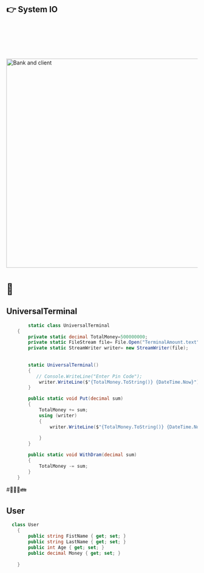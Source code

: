 ## :point_right: System IO


<img class="irc_mi" src="https://user-images.githubusercontent.com/38188753/50302490-b0913f00-04a3-11e9-8543-a0b3dff929d6.jpg" width="551" height="550" onload="typeof google==='object'&amp;&amp;google.aft&amp;&amp;google.aft(this)"  style="margin-top: 91px;" alt="Bank and client">

# :bank:
## UniversalTerminal
```C#
        static class UniversalTerminal
    {
        private static decimal TotalMoney=500000000;
        private static FileStream file= File.Open("TerminalAmount.text", FileMode.OpenOrCreate, FileAccess.ReadWrite, FileShare.Read);
        private static StreamWriter writer= new StreamWriter(file);
     
    
        static UniversalTerminal()
        {
           // Console.WriteLine("Enter Pin Code");       
            writer.WriteLine($"{TotalMoney.ToString()} {DateTime.Now}");        
        }

        public static void Put(decimal sum)
        {
            TotalMoney += sum;
            using (writer)
            {
                writer.WriteLine($"{TotalMoney.ToString()} {DateTime.Now}");
                          
            }                    
        }

        public static void WithDram(decimal sum)
        {
            TotalMoney -= sum;          
        }
    }
```
#:boy::man::older_man::family:
## User
```C#
  class User
    {
        public string FistName { get; set; }
        public string LastName { get; set; }
        public int Age { get; set; }
        public decimal Money { get; set; }
      
    }    
```


